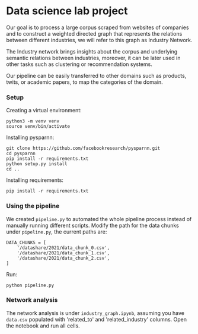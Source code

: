 # Data science lab project

Our goal is to process a large corpus scraped from websites of companies and to construct a weighted directed graph that represents the relations between different industries, we will refer to this graph as Industry Network.

The Industry network brings insights about the corpus and underlying semantic relations between industries, moreover, it can be later used in other tasks such as clustering or recommendation systems.

Our pipeline can be easily transferred to other domains such as products, twits, or academic papers, to map the categories of the domain.

### Setup

Creating a virtual environment:
```
python3 -m venv venv
source venv/bin/activate
```

Installing pysparnn:
```
git clone https://github.com/facebookresearch/pysparnn.git
cd pysparnn 
pip install -r requirements.txt 
python setup.py install
cd ..
```

Installing requirements:
```
pip install -r requirements.txt
```

### Using the pipeline

We created `pipeline.py` to automated the whole pipeline process instead of manually running different scripts.
Modify the path for the data chunks under `pipeline.py`, the current paths are:
```
DATA_CHUNKS = [
    '/datashare/2021/data_chunk_0.csv',
    '/datashare/2021/data_chunk_1.csv',
    '/datashare/2021/data_chunk_2.csv',
]
```

Run:
```
python pipeline.py
```

### Network analysis
The network analysis is under `industry_graph.ipynb`, assuming you have `data.csv` populated with 'related_to' and 'related_industry' columns.
Open the notebook and run all cells.
